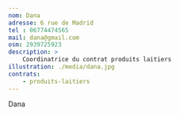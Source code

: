 ```yaml
---
nom: Dana
adresse: 6 rue de Madrid
tel : 06774474565
mail: dana@gmail.com
osm: 2939725923
description: >
    Coordinatrice du contrat produits laitiers
illustration: ./media/dana.jpg
contrats:
    - produits-laitiers
---
```


Dana